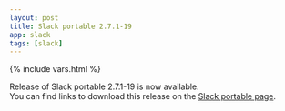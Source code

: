 ```yaml
---
layout: post
title: Slack portable 2.7.1-19
app: slack
tags: [slack]
---
```

{% include vars.html %}

Release of Slack portable 2.7.1-19 is now available.<br />
You can find links to download this release on the [Slack portable page](/app/slack-portable).